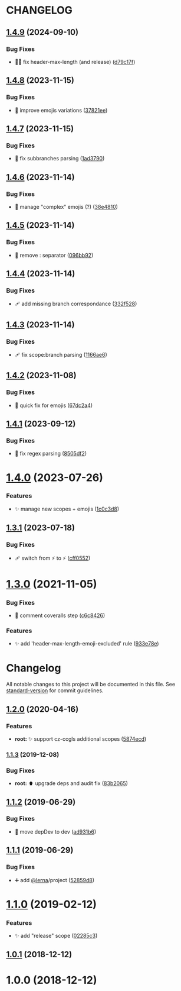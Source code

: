 # CHANGELOG

## [1.4.9](https://github.com/thierrymichel/commitlint-config-ccgls/compare/v1.4.8...v1.4.9) (2024-09-10)


### Bug Fixes

* 🧑‍💻 fix header-max-length (and release) ([d79c17f](https://github.com/thierrymichel/commitlint-config-ccgls/commit/d79c17ff73dd8ed7e9c08f7c31174ad7d561bfad))

## [1.4.8](https://github.com/thierrymichel/commitlint-config-ccgls/compare/v1.4.7...v1.4.8) (2023-11-15)


### Bug Fixes

* 👔 improve emojis variations ([37821ee](https://github.com/thierrymichel/commitlint-config-ccgls/commit/37821ee54900a889b71e87da5a8c175a22797970))

## [1.4.7](https://github.com/thierrymichel/commitlint-config-ccgls/compare/v1.4.6...v1.4.7) (2023-11-15)


### Bug Fixes

* 🐛 fix subbranches parsing ([1ad3790](https://github.com/thierrymichel/commitlint-config-ccgls/commit/1ad3790cc5e1f06eaf5fcf65677c444c2bc4f54b))

## [1.4.6](https://github.com/thierrymichel/commitlint-config-ccgls/compare/v1.4.5...v1.4.6) (2023-11-14)


### Bug Fixes

* 🐛 manage "complex" emojis (?) ([38e4810](https://github.com/thierrymichel/commitlint-config-ccgls/commit/38e48101761cd1443014507e106d857c9b55c2d7))

## [1.4.5](https://github.com/thierrymichel/commitlint-config-ccgls/compare/v1.4.4...v1.4.5) (2023-11-14)


### Bug Fixes

* 🐛 remove : separator ([096bb92](https://github.com/thierrymichel/commitlint-config-ccgls/commit/096bb9272fc4e65c297c17bf7d3c667a22330d27))

## [1.4.4](https://github.com/thierrymichel/commitlint-config-ccgls/compare/v1.4.3...v1.4.4) (2023-11-14)


### Bug Fixes

* 🩹 add missing branch correspondance ([332f528](https://github.com/thierrymichel/commitlint-config-ccgls/commit/332f52855af33a59ebc2d9c8eb96327471011856))

## [1.4.3](https://github.com/thierrymichel/commitlint-config-ccgls/compare/v1.4.2...v1.4.3) (2023-11-14)


### Bug Fixes

* 🩹 fix scope:branch parsing ([1166ae6](https://github.com/thierrymichel/commitlint-config-ccgls/commit/1166ae6ca583992feaaf91055db24964cfa40965))

## [1.4.2](https://github.com/thierrymichel/commitlint-config-ccgls/compare/v1.4.1...v1.4.2) (2023-11-08)


### Bug Fixes

* 💩 quick fix for emojis ([67dc2a4](https://github.com/thierrymichel/commitlint-config-ccgls/commit/67dc2a4f616f396addef8a1bc3539fb9219ae316))

## [1.4.1](https://github.com/thierrymichel/commitlint-config-ccgls/compare/v1.4.0...v1.4.1) (2023-09-12)


### Bug Fixes

* 🐛 fix regex parsing ([8505df2](https://github.com/thierrymichel/commitlint-config-ccgls/commit/8505df28b9b3825d07b102021c2579707a70fbf2))

# [1.4.0](https://github.com/thierrymichel/commitlint-config-ccgls/compare/v1.3.1...v1.4.0) (2023-07-26)


### Features

* ✨ manage new scopes + emojis ([1c0c3d8](https://github.com/thierrymichel/commitlint-config-ccgls/commit/1c0c3d83cf706db96332d4de1d4fc824a0e88b9b))

## [1.3.1](https://github.com/thierrymichel/commitlint-config-ccgls/compare/v1.3.0...v1.3.1) (2023-07-18)


### Bug Fixes

* 🩹 switch from :zap: to ⚡ ([cff0552](https://github.com/thierrymichel/commitlint-config-ccgls/commit/cff055236249d3c488d2ff21a88d8326785b1325))

# [1.3.0](https://github.com/thierrymichel/commitlint-config-ccgls/compare/v1.2.0...v1.3.0) (2021-11-05)


### Bug Fixes

* :green_heart: comment coveralls step ([c6c8426](https://github.com/thierrymichel/commitlint-config-ccgls/commit/c6c842657ef0b24ba2a26b703c109071a674ac84))


### Features

* :sparkles: add 'header-max-length-emoji-excluded' rule ([933e78e](https://github.com/thierrymichel/commitlint-config-ccgls/commit/933e78e6546dc5004aa891feb0f6eabd054e9080))

# Changelog

All notable changes to this project will be documented in this file. See [standard-version](https://github.com/conventional-changelog/standard-version) for commit guidelines.

## [1.2.0](https://github.com/thierrymichel/commitlint-config-ccgls/compare/v1.1.3...v1.2.0) (2020-04-16)


### Features

* **root:** :sparkles: support cz-ccgls additional scopes ([5874ecd](https://github.com/thierrymichel/commitlint-config-ccgls/commit/5874ecd06995e8687d3ec102a2d0d6d372d46696))

### [1.1.3](https://github.com/thierrymichel/commitlint-config-ccgls/compare/v1.1.2...v1.1.3) (2019-12-08)


### Bug Fixes

* **root:** :arrow_up: upgrade deps and audit fix ([83b2065](https://github.com/thierrymichel/commitlint-config-ccgls/commit/83b20656e8d1507288e950b545a62f72cb91d0b3))

<a name="1.1.2"></a>
## [1.1.2](https://github.com/thierrymichel/commitlint-config-ccgls/compare/v1.1.1...v1.1.2) (2019-06-29)


### Bug Fixes

* :wrench: move depDev to dev ([ad931b6](https://github.com/thierrymichel/commitlint-config-ccgls/commit/ad931b6))



<a name="1.1.1"></a>
## [1.1.1](https://github.com/thierrymichel/commitlint-config-ccgls/compare/v1.1.0...v1.1.1) (2019-06-29)


### Bug Fixes

* :heavy_plus_sign: add [@lerna](https://github.com/lerna)/project ([52859d8](https://github.com/thierrymichel/commitlint-config-ccgls/commit/52859d8))



<a name="1.1.0"></a>
# [1.1.0](https://github.com/thierrymichel/commitlint-config-ccgls/compare/v1.0.1...v1.1.0) (2019-02-12)


### Features

* :sparkles: add "release" scope ([02285c3](https://github.com/thierrymichel/commitlint-config-ccgls/commit/02285c3))



<a name="1.0.1"></a>
## [1.0.1](https://github.com/thierrymichel/commitlint-config-ccgls/compare/v1.0.0...v1.0.1) (2018-12-12)



<a name="1.0.0"></a>
# 1.0.0 (2018-12-12)
